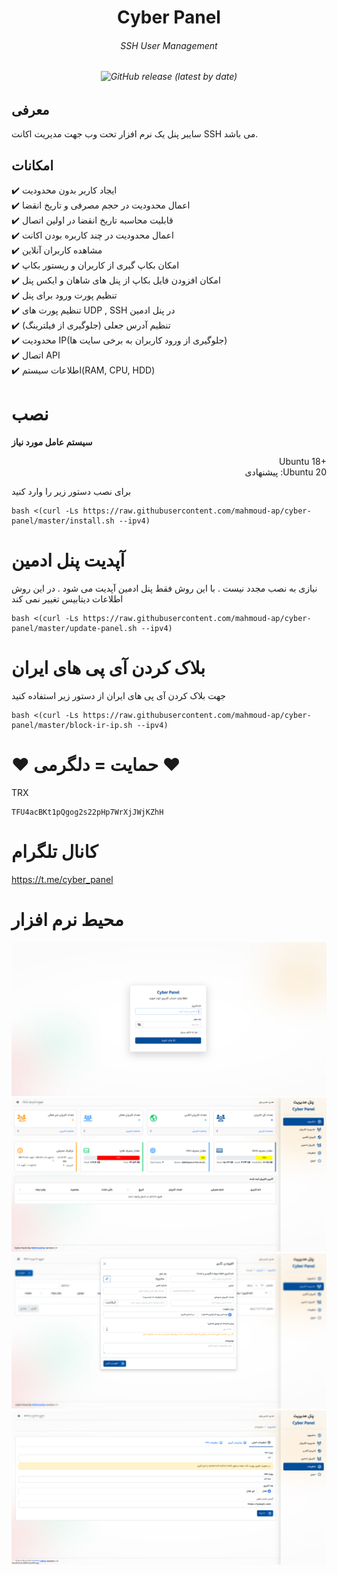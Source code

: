 <p align="center">
<h1 align="center"/>Cyber Panel</h1>
<h6 align="center">SSH User Management<h6>
</p>

<p align="center">
<img alt="GitHub release (latest by date)" src="https://img.shields.io/github/v/release/mahmoud-ap/cyber-panel">
</p>

## معرفی <br>

سایبر پنل یک نرم افزار تحت وب جهت مدیریت اکانت SSH می باشد.

## امکانات <br>

✔️ ایجاد کاربر بدون محدودیت <br>
✔️ اعمال محدودیت در حجم مصرفی و تاریخ انقضا<br>
✔️ قابلیت محاسبه تاریخ انقضا در اولین اتصال<br>
✔️ اعمال محدودیت در چند کاربره بودن اکانت<br>
✔️ مشاهده کاربران آنلاین<br>
✔️ امکان بکاپ گیری از کاربران و ریستور بکاپ<br>
✔️ امکان افزودن فایل بکاپ از پنل های شاهان و ایکس پنل<br>
✔️ تنظیم پورت ورود برای پنل<br>
✔️ تنظیم پورت های UDP , SSH در پنل ادمین<br>
✔️ تنظیم آدرس جعلی (جلوگیری از فیلترینگ) <br>
✔️ محدودیت IP(جلوگیری از ورود کاربران به برخی سایت ها)<br>
✔️ اتصال API<br>
✔️ اطلاعات سیستم(RAM, CPU, HDD)<br>


# نصب

**سیستم عامل مورد نیاز**

<p align="right">
Ubuntu 18+<br>
پیشنهادی :Ubuntu 20
</p>

برای نصب دستور زیر را وارد کنید<br>

```
bash <(curl -Ls https://raw.githubusercontent.com/mahmoud-ap/cyber-panel/master/install.sh --ipv4)
```

# آپدیت پنل ادمین
نیازی به نصب مجدد نیست .  با این روش فقط  پنل ادمین آپدیت می شود . در این روش اطلاعات دیتابیس تغییر نمی کند
```
bash <(curl -Ls https://raw.githubusercontent.com/mahmoud-ap/cyber-panel/master/update-panel.sh --ipv4)
```

# بلاک کردن آی پی های ایران

جهت بلاک کردن آی پی های ایران از دستور زیر استفاده کنید

```
bash <(curl -Ls https://raw.githubusercontent.com/mahmoud-ap/cyber-panel/master/block-ir-ip.sh --ipv4)
```

# ❤️ حمایت = دلگرمی ❤️

TRX

```
TFU4acBKt1pQgog2s22pHp7WrXjJWjKZhH
```

# کانال تلگرام

https://t.me/cyber_panel


# محیط نرم افزار
![](screenshot/1.png)
![](screenshot/2.png)
![](screenshot/3.png)
![](screenshot/4.png)

